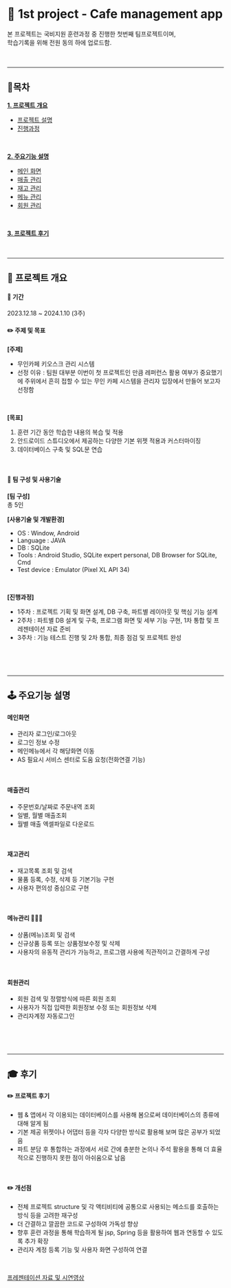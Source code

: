 # 📱 1st project - Cafe management app
본 프로젝트는 국비지원 훈련과정 중 진행한 첫번째 팀프로젝트이며,  
학습기록을 위해 전원 동의 하에 업로드함.
<br/>
<br/>
<br/>
* * *
## 📌목차
[__1. 프로젝트 개요__](#-프로젝트-개요)
   - [프로젝트 설명](#-기간)
   - [진행과정](#-팀-구성-및-사용기술)
<br/>
  
[__2. 주요기능 설명__](#-주요기능-설명)
   - [메인 화면](#메인화면)
   - [매출 관리](#매출관리)
   - [재고 관리](#재고관리)
   - [메뉴 관리](#메뉴관리-)
   - [회원 관리](#회원관리)
<br/>
    
[__3. 프로젝트 후기__](#-후기)
<br/>
<br/>
<br/>
* * *
## 📌 프로젝트 개요
#### 📅 기간
2023.12.18 ~ 2024.1.10 (3주)
<br/>


#### ✏️ 주제 및 목표
__[주제]__
  - 무인카페 키오스크 관리 시스템
  - 선정 이유 : 팀원 대부분 이번이 첫 프로젝트인 만큼 레퍼런스 활용 여부가 중요했기에 주위에서 흔히 접할 수 있는 무인 카페 시스템을 관리자 입장에서 만들어 보고자 선정함
<br/>


__[목표]__
1. 훈련 기간 동안 학습한 내용의 복습 및 적용		
2. 안드로이드 스튜디오에서 제공하는 다양한 기본 위젯 적용과 커스터마이징
3. 데이터베이스 구축 및 SQL문 연습
<br/>


#### 👥 팀 구성 및 사용기술
__[팀 구성]__  
총 5인
<br/>


__[사용기술 및 개발환경]__
- OS : Window, Android
- Language : JAVA
- DB : SQLite
- Tools : Android Studio, SQLite expert personal, DB Browser for SQLite, Cmd
- Test device : Emulator (Pixel XL API 34)
<br/>


__[진행과정]__
- 1주차 : 프로젝트 기획 및 화면 설계, DB 구축, 파트별 레이아웃 및 핵심 기능 설계
- 2주차  : 파트별 DB 설계 및 구축, 프로그램 화면 및 세부 기능 구현, 1차 통합 및 프레젠테이션 자료 준비
- 3주차 : 기능 테스트 진행 및 2차 통합, 최종 점검 및 프로젝트 완성
<br/>
<br/>
<br/>

* * *

## 🕹 주요기능 설명
#### __메인화면__
- 관리자 로그인/로그아웃
- 로그인 정보 수정
- 메인메뉴에서 각 해당화면 이동
- AS 필요시 서비스 센터로 도움 요청(전화연결 기능)
<br/>


#### __매출관리__
- 주문번호/날짜로 주문내역 조회
- 일별, 월별 매출조회
- 월별 매출 엑셀파일로 다운로드
<br/>


#### __재고관리__
- 재고목록 조회 및 검색
- 물품 등록, 수정, 삭제 등 기본기능 구현
- 사용자 편의성 중심으로 구현
<br/>


#### __메뉴관리 🙋🏻‍♀__
- 상품(메뉴)조회 및 검색
- 신규상품 등록 또는 상품정보수정 및 삭제
- 사용자의 유동적 관리가 가능하고, 프로그램 사용에 직관적이고 간결하게 구성
<br/>


#### __회원관리__
- 회원 검색 및 정렬방식에 따른 회원 조회
- 사용자가 직접 입력한 회원정보 수정 또는 회원정보 삭제
- 관리자계정 자동로그인
<br/>
<br/>
<br/>

* * *
 
## 🎓 후기
#### __✏️ 프로젝트 후기__
- 웹 & 앱에서 각 이용되는 데이터베이스를 사용해 봄으로써 데이터베이스의 종류에 대해 알게 됨
- 기본 제공 위젯이나 어댑터 등을 각자 다양한 방식로 활용해 보며 많은 공부가 되었음
- 파트 분담 후 통합하는 과정에서 서로 간에 충분한 논의나 주석 활용을 통해 더 효율적으로 진행하지 못한 점이 아쉬움으로 남음
<br/>


#### __✏️ 개선점__ 
- 전체 프로젝트 structure 및 각 액티비티에 공통으로 사용되는 메소드를 호출하는 방식 등을 고려한 재구성
- 더 간결하고 깔끔한 코드로 구성하여 가독성 향상 
- 향후 훈련 과정을 통해 학습하게 될 jsp, Spring 등을 활용하여 웹과 연동할 수 있도록 추가 확장
- 관리자 계정 등록 기능 및 사용자 화면 구성하여 연결
<br/>

[프레젠테이션 자료 및 시연영상](https://docs.google.com/presentation/d/1bta7-0WddFHqetQJPtGQ5LRoqR3ZgtGICWrsuUFPvhQ/edit?usp=sharing)

